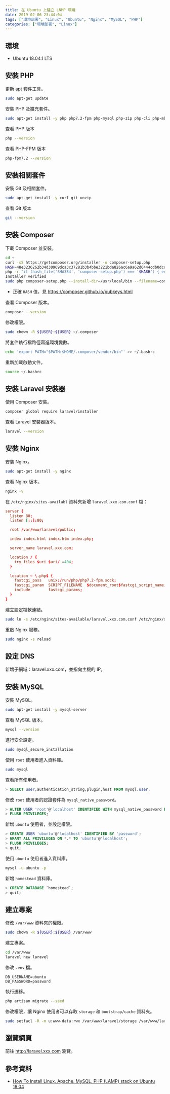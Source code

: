 ```yaml
---
title: 在 Ubuntu 上建立 LNMP 環境
date: 2019-02-06 23:44:04
tags: ["環境部署", "Linux", "Ubuntu", "Nginx", "MySQL", "PHP"]
categories: ["環境部署", "Linux"]
---
```


## 環境

- Ubuntu 18.04.1 LTS

## 安裝 PHP

更新 apt 套件工具。

```bash
sudo apt-get update
```

安裝 PHP 及擴充套件。

```bash
sudo apt-get install -y php php7.2-fpm php-mysql php-zip php-cli php-mbstring php-xml php-curl
```

查看 PHP 版本

```bash
php --version
```

查看 PHP-FPM 版本

```bash
php-fpm7.2 --version
```

## 安裝相關套件

安裝 Git 及相關套件。

```bash
sudo apt-get install -y curl git unzip
```

查看 Git 版本

```bash
git --version
```

## 安裝 Composer

下載 Composer 並安裝。

```bash
cd ~
curl -sS https://getcomposer.org/installer -o composer-setup.php
HASH=48e3236262b34d30969dca3c37281b3b4bbe3221bda826ac6a9a62d6444cdb0dcd0615698a5cbe587c3f0fe57a54d8f5
php -r "if (hash_file('SHA384', 'composer-setup.php') === '$HASH') { echo 'Installer verified'; } else { echo 'Installer corrupt'; unlink('composer-setup.php'); } echo PHP_EOL;"
Installer verified
sudo php composer-setup.php --install-dir=/usr/local/bin --filename=composer
```

- 正確 `HASH` 值，見 https://composer.github.io/pubkeys.html

查看 Composer 版本。

```bash
composer --version
```

修改權限。

```bash
sudo chown -R ${USER}:${USER} ~/.composer
```

將套件執行檔路徑寫進環境變數。

```bash
echo 'export PATH="$PATH:$HOME/.composer/vendor/bin"' >> ~/.bashrc
```

重新加載啟動文件。

```bash
source ~/.bashrc
```

## 安裝 Laravel 安裝器

使用 Composer 安裝。

```bash
composer global require laravel/installer
```

查看 Laravel 安裝器版本。

```bash
laravel --version
```

## 安裝 Nginx

安裝 Nginx。

```bash
sudo apt-get install -y nginx
```

查看 Nginx 版本。

```bash
nginx -v
```

在 `/etc/nginx/sites-availabl` 資料夾新增 `laravel.xxx.com.conf` 檔：

```conf
server {
  listen 80;
  listen [::]:80;

  root /var/www/laravel/public;

  index index.html index.htm index.php;

  server_name laravel.xxx.com;

  location / {
    try_files $uri $uri/ =404;
  }

  location ~ \.php$ {
    fastcgi_pass   unix:/run/php/php7.2-fpm.sock;
    fastcgi_param  SCRIPT_FILENAME  $document_root$fastcgi_script_name;
    include        fastcgi_params;
  }
}
```

建立設定檔軟連結。

```bash
sudo ln -s /etc/nginx/sites-available/laravel.xxx.com.conf /etc/nginx/sites-enabled/laravel.xxx.com.conf
```

重啟 Nginx 服務。

```bash
sudo nginx -s reload
```

## 設定 DNS

新增子網域：laravel.xxx.com，並指向主機的 IP。

## 安裝 MySQL

安裝 MySQL。

```bash
sudo apt-get install -y mysql-server
```

查看 MySQL 版本。

```bash
mysql --version
```

進行安全設定。

```bash
sudo mysql_secure_installation
```

使用 `root` 使用者進入資料庫。

```bash
sudo mysql
```

查看所有使用者。

```sql
> SELECT user,authentication_string,plugin,host FROM mysql.user;
```

修改 `root` 使用者的認證套件為 `mysql_native_password`。

```sql
> ALTER USER 'root'@'localhost' IDENTIFIED WITH mysql_native_password BY 'password';
> FLUSH PRIVILEGES;
```

新增 `ubuntu` 使用者，並設定權限。

```sql
> CREATE USER 'ubuntu'@'localhost' IDENTIFIED BY 'password';
> GRANT ALL PRIVILEGES ON *.* TO 'ubuntu'@'localhost';
> FLUSH PRIVILEGES;
> quit;
```

使用 `ubuntu` 使用者進入資料庫。

```bash
mysql -u ubuntu -p
```

新增 `homestead` 資料庫。

```sql
> CREATE DATABASE `homestead`;
> quit;
```

## 建立專案

修改 `/var/www` 資料夾的權限。

```bash
sudo chown -R ${USER}:${USER} /var/www
```

建立專案。

```bash
cd /var/www
laravel new laravel
```

修改 `.env` 檔。

```env
DB_USERNAME=ubuntu
DB_PASSWORD=password
```

執行遷移。

```bash
php artisan migrate --seed
```

修改權限，讓 Nginx 使用者可以存取 `storage` 和 `bootstrap/cache` 資料夾。

```bash
sudo setfacl -R -m u:www-data:rwx /var/www/laravel/storage /var/www/laravel/bootstrap/cache
```

## 瀏覽網頁

前往 <http://laravel.xxx.com> 瀏覽。

## 參考資料

- [How To Install Linux, Apache, MySQL, PHP (LAMP) stack on Ubuntu 18.04](https://www.digitalocean.com/community/tutorials/how-to-install-linux-apache-mysql-php-lamp-stack-ubuntu-18-04)
